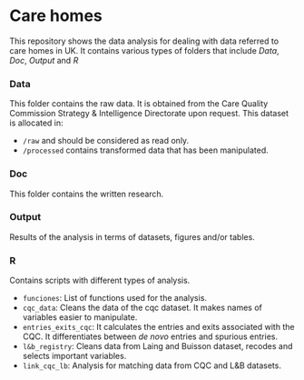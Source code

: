 # Care homes

This repository shows the data analysis for dealing with data referred to care homes in UK. It contains various types of folders that include _Data_, _Doc_, _Output_ and _R_

### Data

This folder contains the raw data. It is obtained from the Care Quality Commission Strategy & Intelligence Directorate upon request. This dataset is allocated in:

  - `/raw` and should be considered as read only.
  - `/processed` contains transformed data that has been manipulated. 
  

### Doc

This folder contains the written research.


### Output 

Results of the analysis in terms of datasets, figures and/or tables. 

### R 

Contains scripts with different types of analysis.

   - `funciones`: List of functions used for the analysis. 
   - `cqc_data`: Cleans the data of the cqc dataset. It makes names of variables easier to manipulate.
   - `entries_exits_cqc`: It calculates the entries and exits associated with the CQC. It differentiates between _de novo_ entries and spurious entries. 
   - `l&b_registry`: Cleans data from Laing and Buisson dataset, recodes and selects important variables. 
   - `link_cqc_lb`: Analysis for matching data from CQC and L&B datasets. 
   



